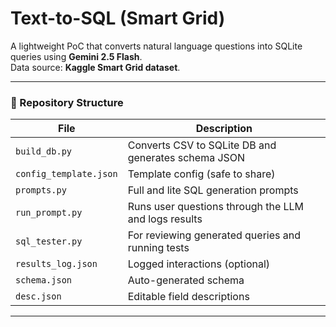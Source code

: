 # Text-to-SQL (Smart Grid)

A lightweight PoC that converts natural language questions into SQLite queries using **Gemini 2.5 Flash**.  
Data source: **Kaggle Smart Grid dataset**.  

---

### 📁 Repository Structure

| File | Description |
|------|--------------|
| `build_db.py` | Converts CSV to SQLite DB and generates schema JSON |
| `config_template.json` | Template config (safe to share) |
| `prompts.py` | Full and lite SQL generation prompts |
| `run_prompt.py` | Runs user questions through the LLM and logs results |
| `sql_tester.py` | For reviewing generated queries and running tests |
| `results_log.json` | Logged interactions (optional) |
| `schema.json` | Auto-generated schema |
| `desc.json` | Editable field descriptions |

---
